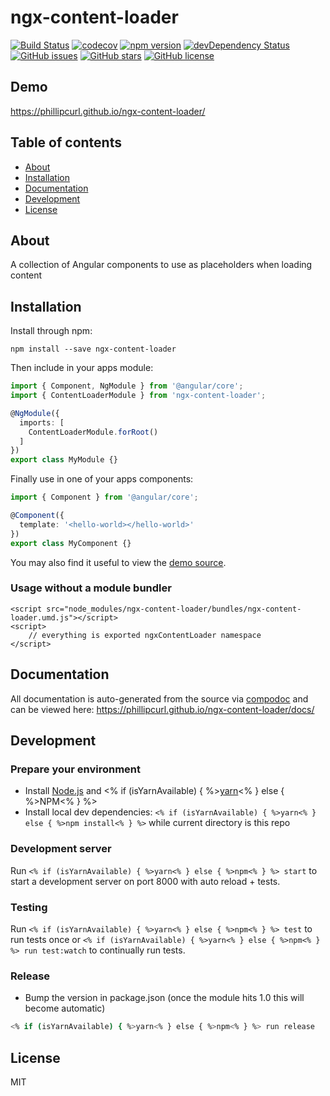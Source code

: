 # ngx-content-loader
[![Build Status](https://travis-ci.org/phillipcurl/ngx-content-loader.svg?branch=master)](https://travis-ci.org/phillipcurl/ngx-content-loader)
[![codecov](https://codecov.io/gh/phillipcurl/ngx-content-loader/branch/master/graph/badge.svg)](https://codecov.io/gh/phillipcurl/ngx-content-loader)
[![npm version](https://badge.fury.io/js/ngx-content-loader.svg)](http://badge.fury.io/js/ngx-content-loader)
[![devDependency Status](https://david-dm.org/phillipcurl/ngx-content-loader/dev-status.svg)](https://david-dm.org/phillipcurl/ngx-content-loader?type=dev)
[![GitHub issues](https://img.shields.io/github/issues/phillipcurl/ngx-content-loader.svg)](https://github.com/phillipcurl/ngx-content-loader/issues)
[![GitHub stars](https://img.shields.io/github/stars/phillipcurl/ngx-content-loader.svg)](https://github.com/phillipcurl/ngx-content-loader/stargazers)
[![GitHub license](https://img.shields.io/badge/license-MIT-blue.svg)](https://raw.githubusercontent.com/phillipcurl/ngx-content-loader/master/LICENSE)

## Demo
https://phillipcurl.github.io/ngx-content-loader/

## Table of contents

- [About](#about)
- [Installation](#installation)
- [Documentation](#documentation)
- [Development](#development)
- [License](#license)

## About

A collection of Angular components to use as placeholders when loading content

## Installation

Install through npm:
```
npm install --save ngx-content-loader
```

Then include in your apps module:

```typescript
import { Component, NgModule } from '@angular/core';
import { ContentLoaderModule } from 'ngx-content-loader';

@NgModule({
  imports: [
    ContentLoaderModule.forRoot()
  ]
})
export class MyModule {}
```

Finally use in one of your apps components:
```typescript
import { Component } from '@angular/core';

@Component({
  template: '<hello-world></hello-world>'
})
export class MyComponent {}
```

You may also find it useful to view the [demo source](https://github.com/phillipcurl/ngx-content-loader/blob/master/demo/demo.component.ts).

### Usage without a module bundler
```
<script src="node_modules/ngx-content-loader/bundles/ngx-content-loader.umd.js"></script>
<script>
    // everything is exported ngxContentLoader namespace
</script>
```

## Documentation
All documentation is auto-generated from the source via [compodoc](https://compodoc.github.io/compodoc/) and can be viewed here:
https://phillipcurl.github.io/ngx-content-loader/docs/

## Development

### Prepare your environment
* Install [Node.js](http://nodejs.org/) and <% if (isYarnAvailable) { %>[yarn](https://yarnpkg.com/en/docs/install)<% } else { %>NPM<% } %>
* Install local dev dependencies: `<% if (isYarnAvailable) { %>yarn<% } else { %>npm install<% } %>` while current directory is this repo

### Development server
Run `<% if (isYarnAvailable) { %>yarn<% } else { %>npm<% } %> start` to start a development server on port 8000 with auto reload + tests.

### Testing
Run `<% if (isYarnAvailable) { %>yarn<% } else { %>npm<% } %> test` to run tests once or `<% if (isYarnAvailable) { %>yarn<% } else { %>npm<% } %> run test:watch` to continually run tests.

### Release
* Bump the version in package.json (once the module hits 1.0 this will become automatic)
```bash
<% if (isYarnAvailable) { %>yarn<% } else { %>npm<% } %> run release
```

## License

MIT
